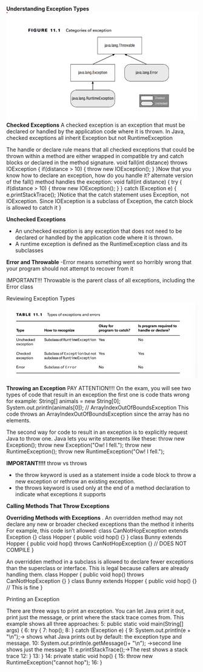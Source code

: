 **Understanding Exception Types**
![img.png](img.png)
**Checked Exceptions**
A checked exception is an exception that must be declared or handled by the application
code where it is thrown. In Java, checked exceptions all inherit Exception but not
RuntimeException

The handle or declare rule means that all checked exceptions that could be thrown
within a method are either wrapped in compatible try and catch blocks or declared in the
method signature.
void fall(int distance) throws IOException {
if(distance > 10) {
throw new IOException();
}
}Now that you know how to declare an exception, how do you handle it?
alternate version of the fall() method handles the exception:
void fall(int distance) {
try {
if(distance > 10) {
throw new IOException();
}
} catch (Exception e) {
e.printStackTrace();
}Notice that the catch statement uses Exception, not IOException. Since
IOException is a subclass of Exception, the catch block is allowed to catch it
}

**Unchecked Exceptions**
- An unchecked exception is any exception that does not need to be declared or handled by
the application code where it is thrown.
- A runtime exception is defined as the RuntimeException class and its subclasses

**Error and Throwable**
-Error means something went so horribly wrong that your program should not attempt to
recover from it

IMPORTANT!!! Throwable is the parent class of all exceptions, including the Error class

Reviewing Exception Types![img_1.png](img_1.png)

**Throwing an Exception**
PAY ATTENTION!!!!
On the exam, you will see two types of code that result in an exception
the first one is code thats wrong for example:
String[] animals = new String[0];
System.out.println(animals[0]); // ArrayIndexOutOfBoundsException
This code throws an ArrayIndexOutOfBoundsException since the array has no elements.

The second way for code to result in an exception is to explicitly request Java to throw
one. Java lets you write statements like these:
throw new Exception();
throw new Exception("Ow! I fell.");
throw new RuntimeException();
throw new RuntimeException("Ow! I fell.");

**IMPORTANT!!!!** throw vs throws
- the throw keyword is used as a statement inside a code block to throw a new exception
or rethrow an existing exception.
- the throws keyword is used only at the end of a method declaration to indicate what exceptions it supports


**Calling Methods That Throw Exceptions**

**Overriding Methods with Exceptions**
. An overridden method may not declare any new or broader checked  exceptions than the method it inherits
For example, this code isn’t allowed:
class CanNotHopException extends Exception {}
class Hopper {
public void hop() {}
}
class Bunny extends Hopper {
public void hop() throws CanNotHopException {} // DOES NOT COMPILE
}

An overridden method in a subclass is allowed to declare fewer exceptions than the superclass or interface. This is legal because callers are already handling them.
class Hopper {
public void hop() throws CanNotHopException {}
}
class Bunny extends Hopper {
public void hop() {} // This is fine
}

Printing an Exception

There are three ways to print an exception. You can let Java print it out, print just the message, or print where the stack trace comes from. This example shows all three approaches:
5: public static void main(String[] args) {
6: try {
7: hop();
8: } catch (Exception e) {
9: System.out.println(e + "\n");-> shows what Java prints out by default: the exception type and message.
10: System.out.println(e.getMessage()+ "\n"); ->second line shows just the message
11: e.printStackTrace();->The rest shows a stack trace
12: }
13: }
14: private static void hop() {
15: throw new RuntimeException("cannot hop");
16: }